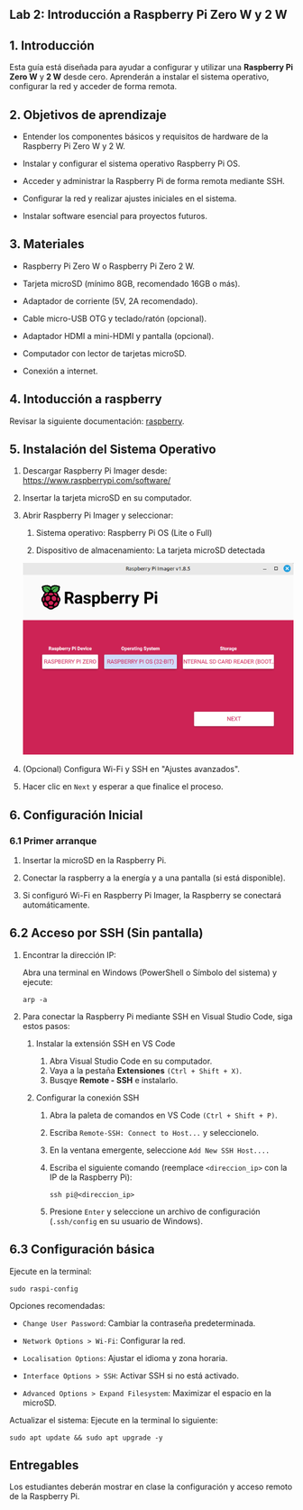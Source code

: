 ## Lab 2: Introducción a Raspberry Pi Zero W y 2 W

## 1. Introducción

Esta guía está diseñada para ayudar a configurar y utilizar una **Raspberry Pi Zero W** y **2 W** desde cero. Aprenderán a instalar el sistema operativo, configurar la red y acceder de forma remota.

## 2. Objetivos de aprendizaje

* Entender los componentes básicos y requisitos de hardware de la Raspberry Pi Zero W y 2 W.

* Instalar y configurar el sistema operativo Raspberry Pi OS.

* Acceder y administrar la Raspberry Pi de forma remota mediante SSH.

* Configurar la red y realizar ajustes iniciales en el sistema.

* Instalar software esencial para proyectos futuros.


## 3. Materiales

* Raspberry Pi Zero W o Raspberry Pi Zero 2 W.

* Tarjeta microSD (mínimo 8GB, recomendado 16GB o más).

* Adaptador de corriente (5V, 2A recomendado).

* Cable micro-USB OTG y teclado/ratón (opcional).

* Adaptador HDMI a mini-HDMI y pantalla (opcional).

* Computador con lector de tarjetas microSD.

* Conexión a internet.


## 4. Intoducción a raspberry

Revisar la siguiente documentación: [raspberry](/laboratorios/2_lab02/raspberry_intro.md).

## 5. Instalación del Sistema Operativo

1. Descargar Raspberry Pi Imager desde: https://www.raspberrypi.com/software/

2. Insertar la tarjeta microSD en su computador.

3. Abrir Raspberry Pi Imager y seleccionar:

    1. Sistema operativo: Raspberry Pi OS (Lite o Full)

    2. Dispositivo de almacenamiento: La tarjeta microSD detectada

    ![imager](/laboratorios/figs/lab02/imager.png)

4. (Opcional) Configura Wi-Fi y SSH en "Ajustes avanzados".

5. Hacer clic en ```Next``` y esperar a que finalice el proceso.

## 6. Configuración Inicial

### 6.1 Primer arranque

1. Insertar la microSD en la Raspberry Pi.

2. Conectar la raspberry a la energía y a una pantalla (si está disponible).

3. Si configuró Wi-Fi en Raspberry Pi Imager, la Raspberry se conectará automáticamente.


## 6.2 Acceso por SSH (Sin pantalla)

1. Encontrar la dirección IP:

    Abra una terminal en Windows (PowerShell o Símbolo del sistema) y ejecute:

    ```
    arp -a
    ```

2. Para conectar la Raspberry Pi mediante SSH en Visual Studio Code, siga estos pasos:

    1. Instalar la extensión SSH en VS Code

        1. Abra Visual Studio Code en su computador.
        2. Vaya a la pestaña **Extensiones** ```(Ctrl + Shift + X)```.
        3. Busqye **Remote - SSH** e instalarlo.

    2. Configurar la conexión SSH

        1. Abra la paleta de comandos en VS Code ```(Ctrl + Shift + P)```.
        2. Escriba ```Remote-SSH: Connect to Host...``` y seleccionelo.
        3. En la ventana emergente, seleccione ```Add New SSH Host....```
        4. Escriba el siguiente comando (reemplace ```<direccion_ip>``` con la IP de la Raspberry Pi):

            ```
            ssh pi@<direccion_ip>
            ```

        5. Presione ```Enter``` y seleccione un archivo de configuración (```.ssh/config``` en su usuario de Windows).

## 6.3 Configuración básica

Ejecute en la terminal:

```
sudo raspi-config
```

Opciones recomendadas:

* ```Change User Password```: Cambiar la contraseña predeterminada.

* ```Network Options > Wi-Fi```: Configurar la red.

* ```Localisation Options```: Ajustar el idioma y zona horaria.

* ```Interface Options > SSH```: Activar SSH si no está activado.

* ```Advanced Options > Expand Filesystem```: Maximizar el espacio en la microSD.

Actualizar el sistema: Ejecute en la terminal lo siguiente:

```
sudo apt update && sudo apt upgrade -y  
```

## Entregables

Los estudiantes deberán mostrar en clase la configuración y acceso remoto de la Raspberry Pi.